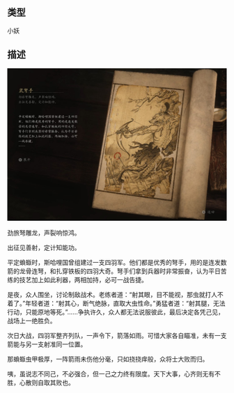 
## 类型

小妖

## 描述

![鼠弩手](../../images/小妖/鼠弩手.jpg)

劲旅弩雕龙，声裂响惊鸿。

出征见善射，定计知能功。

平定蝜蝂时，斯哈哩国曾组建过一支四羽军。他们都是优秀的弩手，用的是连发数箭的龙骨连弩，和扎穿铁板的四羽大奇。弩手们拿到兵器时非常振奋，认为平日苦练的技艺加上如此利器，两相加持，必可一战告捷。

是夜，众人围坐，讨论制敌战术。老练者道：“射其眼，目不能视，那虫就打人不着了。”年轻者道：“射其心，断气绝脉，直取大虫性命。”勇猛者道：“射其腿，无法行动，只能原地等死。”……争执许久，众人都无法说服彼此，最后决定各凭己见，战场上一绝胜负。

次日大战，四羽军整齐列队，一声令下，箭落如雨。可惜大家各自瞄准，未有一支箭能与另一支射准同一位置。

那蝜蝂虫甲极厚，一阵箭雨未伤他分毫，只如挠挠痒般，众将士大败而归。

咦，虽说志不同己，不必强合，但一己之力终有限度。天下大事，心齐则无有不胜，心散则自取其败也。


    
